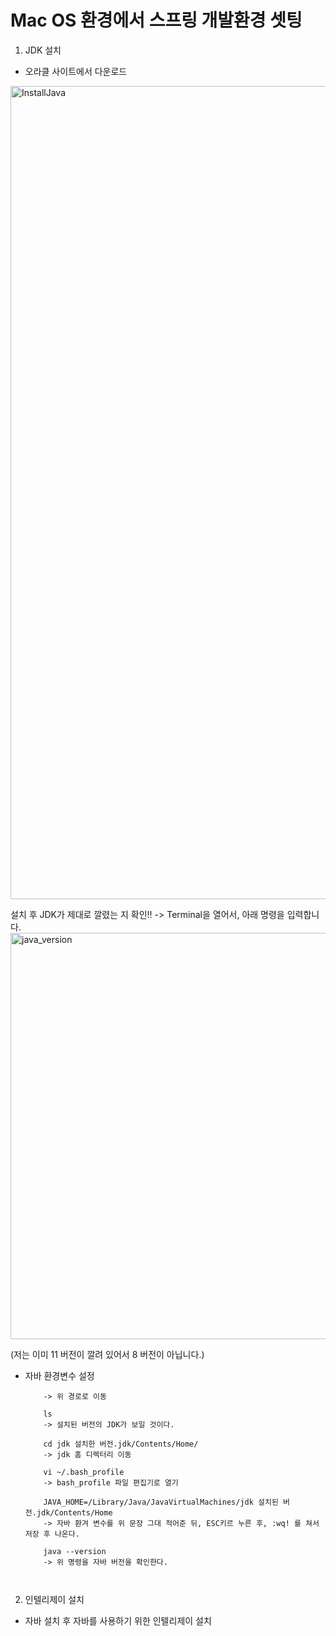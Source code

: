 # Mac OS 환경에서 스프링 개발환경 셋팅

1. JDK 설치
  - 오라클 사이트에서 다운로드
  <img width="1301" alt="InstallJava" src="https://user-images.githubusercontent.com/79196972/109389950-26ca3f80-7952-11eb-9537-5636c965c1b2.png">

  설치 후 JDK가 제대로 깔렸는 지 확인!! -> Terminal을 열어서, 아래 명령을 입력합니다.
  <img width="650" alt="java_version" src="https://user-images.githubusercontent.com/79196972/109389974-3ea1c380-7952-11eb-8588-13be13560663.png">
  
  (저는 이미 11 버전이 깔려 있어서 8 버전이 아닙니다.)
  
  - 자바 환경변수 설정
    ``` cd /Library/Java/JavaVirtualMachines
        -> 위 경로로 이동
    
        ls
        -> 설치된 버전의 JDK가 보일 것이다.
        
        cd jdk 설치한 버전.jdk/Contents/Home/
        -> jdk 홈 디렉터리 이동
        
        vi ~/.bash_profile
        -> bash_profile 파일 편집기로 열기
        
        JAVA_HOME=/Library/Java/JavaVirtualMachines/jdk 설치된 버전.jdk/Contents/Home
        -> 자바 환겨 변수를 위 문장 그대 적어준 뒤, ESC키르 누른 후, :wq! 를 쳐서 저장 후 나온다.
        
        java --version
        -> 위 명령을 자바 버전을 확인한다.
  
  
2. 인텔리제이 설치
  - 자바 설치 후 자바를 사용하기 위한 인텔리제이 설치
    

    
  
  
